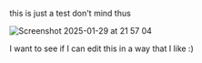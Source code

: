 this is just a test don't mind thus 


![Screenshot 2025-01-29 at 21 57 04](https://github.com/user-attachments/assets/e4a26eb1-742c-498f-8002-d34f7227b095)


I want to see if I can edit this in a way that I like :) 

